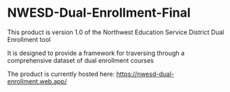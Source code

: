 # NWESD-Dual-Enrollment-Final

This product is version 1.0 of the Northwest Education Service District Dual Enrollment tool

It is designed to provide a framework for traversing through a comprehensive dataset of dual enrollment courses

The product is currently hosted here: https://nwesd-dual-enrollment.web.app/
